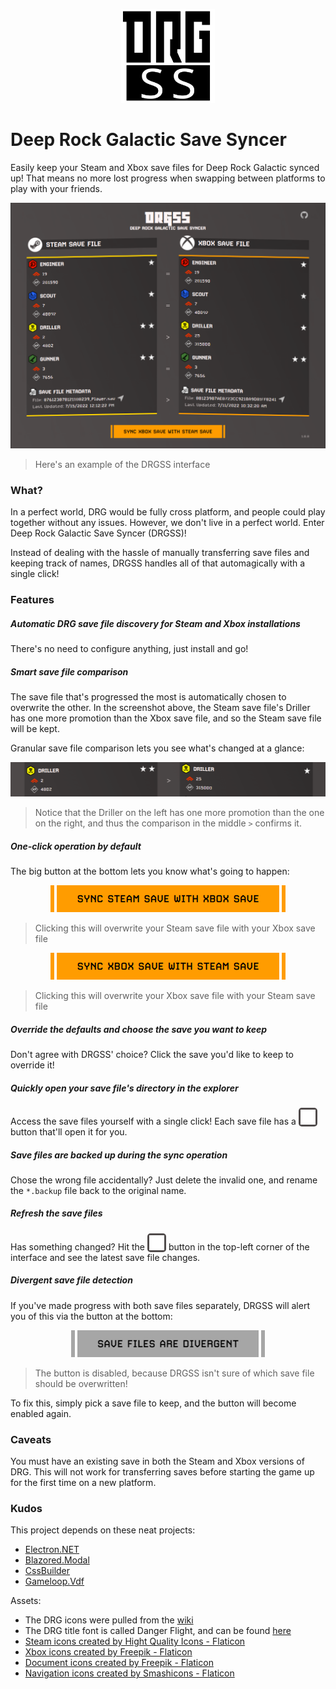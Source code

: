 <p align="center"><img src="https://raw.githubusercontent.com/naschorr/deep-rock-galactic-save-syncer/master/resources/icon.png" width="150"/></p>

# Deep Rock Galactic Save Syncer
Easily keep your Steam and Xbox save files for Deep Rock Galactic synced up! That means no more lost progress when swapping between platforms to play with your friends.

<p align="center"><img src="https://raw.githubusercontent.com/naschorr/deep-rock-galactic-save-syncer/master/resources/example.png" width="800"/></p>

> Here's an example of the DRGSS interface

### What?
In a perfect world, DRG would be fully cross platform, and people could play together without any issues. However, we don't live in a perfect world. Enter Deep Rock Galactic Save Syncer (DRGSS)!

Instead of dealing with the hassle of manually transferring save files and keeping track of names, DRGSS handles all of that automagically with a single click!

### Features
##### Automatic DRG save file discovery for Steam and Xbox installations
There's no need to configure anything, just install and go!

##### Smart save file comparison
The save file that's progressed the most is automatically chosen to overwrite the other. In the screenshot above, the Steam save file's Driller has one more promotion than the Xbox save file, and so the Steam save file will be kept.

Granular save file comparison lets you see what's changed at a glance:

<p align="center"><img src="https://raw.githubusercontent.com/naschorr/deep-rock-galactic-save-syncer/main/resources/example_comparison.png" /></p>

> Notice that the Driller on the left has one more promotion than the one on the right, and thus the comparison in the middle `>` confirms it.

##### One-click operation by default
The big button at the bottom lets you know what's going to happen:

<p align="center"><img src="https://raw.githubusercontent.com/naschorr/deep-rock-galactic-save-syncer/main/resources/example_button_steam_xbox.png" /></p>

> Clicking this will overwrite your Steam save file with your Xbox save file

<p align="center"><img src="https://raw.githubusercontent.com/naschorr/deep-rock-galactic-save-syncer/main/resources/example_button_xbox_steam.png" /></p>

> Clicking this will overwrite your Xbox save file with your Steam save file

##### Override the defaults and choose the save you want to keep
Don't agree with DRGSS' choice? Click the save you'd like to keep to override it!

##### Quickly open your save file's directory in the explorer
Access the save files yourself with a single click! Each save file has a <span style="display: inline-block; background-color: #504B4B; border-radius: 5px; padding: 3px; width: 24px; height: 24px;"><img src="https://raw.githubusercontent.com/naschorr/deep-rock-galactic-save-syncer/main/resources/assets/arrow_icon.png" /></span> button that'll open it for you.

##### Save files are backed up during the sync operation
Chose the wrong file accidentally? Just delete the invalid one, and rename the `*.backup` file back to the original name.

##### Refresh the save files
Has something changed? Hit the <span style="display: inline-block; background-color: #504B4B; border-radius: 5px; padding: 3px; width: 24px; height: 24px;"><img src="https://raw.githubusercontent.com/naschorr/deep-rock-galactic-save-syncer/main/resources/assets/drg_icons/resupplier_icon.png" /></span> button in the top-left corner of the interface and see the latest save file changes.

##### Divergent save file detection
If you've made progress with both save files separately, DRGSS will alert you of this via the button at the bottom:

<p align="center"><img src="https://raw.githubusercontent.com/naschorr/deep-rock-galactic-save-syncer/main/resources/example_button_divergent.png" /></p>

> The button is disabled, because DRGSS isn't sure of which save file should be overwritten!

To fix this, simply pick a save file to keep, and the button will become enabled again.

### Caveats
You must have an existing save in both the Steam and Xbox versions of DRG. This will not work for transferring saves before starting the game up for the first time on a new platform.

### Kudos
This project depends on these neat projects:
- [Electron.NET](https://github.com/ElectronNET/Electron.NET)
- [Blazored.Modal](https://github.com/Blazored/Modal)
- [CssBuilder](https://github.com/justforfun-click/CssBuilder)
- [Gameloop.Vdf](https://github.com/Shravan2x/Gameloop.Vdf)

Assets:
- The DRG icons were pulled from the [wiki](https://deeprockgalactic.fandom.com/wiki/Deep_Rock_Galactic_Wiki)
- The DRG title font is called Danger Flight, and can be found [here](http://www.iconian.com/fonts2/dangerflight.zip)
- [Steam icons created by Hight Quality Icons - Flaticon](https://www.flaticon.com/free-icons/steam)
- [Xbox icons created by Freepik - Flaticon](https://www.flaticon.com/free-icons/xbox)
- [Document icons created by Freepik - Flaticon](https://www.flaticon.com/free-icons/document)
- [Navigation icons created by Smashicons - Flaticon](https://www.flaticon.com/free-icons/navigation)

